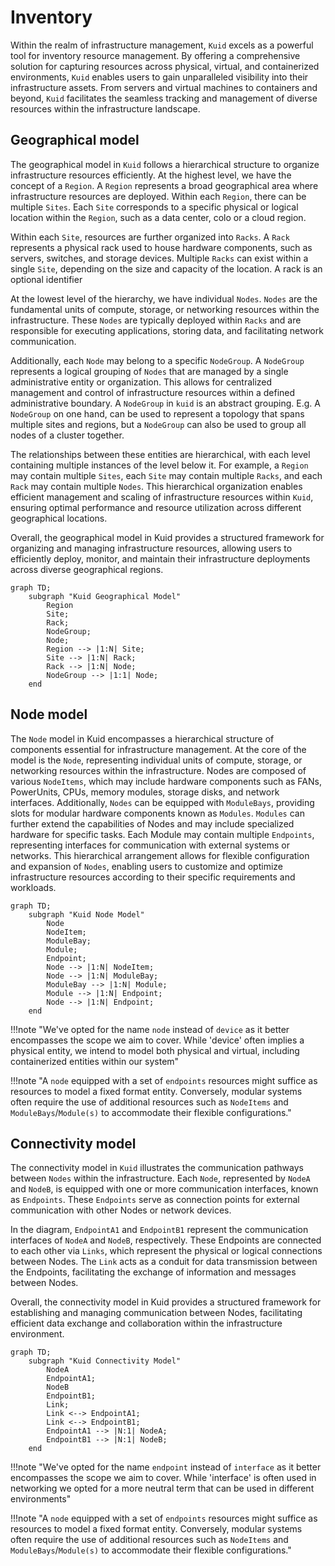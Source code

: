# Inventory 

Within the realm of infrastructure management, `Kuid` excels as a powerful tool for inventory resource management. By offering a comprehensive solution for capturing resources across physical, virtual, and containerized environments, `Kuid` enables users to gain unparalleled visibility into their infrastructure assets. From servers and virtual machines to containers and beyond, `Kuid` facilitates the seamless tracking and management of diverse resources within the infrastructure landscape.

## Geographical model

The geographical model in `Kuid` follows a hierarchical structure to organize infrastructure resources efficiently. At the highest level, we have the concept of a `Region`. A `Region` represents a broad geographical area where infrastructure resources are deployed. Within each `Region`, there can be multiple `Sites`. Each `Site` corresponds to a specific physical or logical location within the `Region`, such as a data center, colo or a cloud region.

Within each `Site`, resources are further organized into `Racks`. A `Rack` represents a physical rack used to house hardware components, such as servers, switches, and storage devices. Multiple `Racks` can exist within a single `Site`, depending on the size and capacity of the location. A rack is an optional identifier

At the lowest level of the hierarchy, we have individual `Nodes`. `Nodes` are the fundamental units of compute, storage, or networking resources within the infrastructure. These `Nodes` are typically deployed within `Racks` and are responsible for executing applications, storing data, and facilitating network communication.

Additionally, each `Node` may belong to a specific `NodeGroup`. A `NodeGroup` represents a logical grouping of `Nodes` that are managed by a single administrative entity or organization. This allows for centralized management and control of infrastructure resources within a defined administrative boundary. A `NodeGroup` in `kuid` is an abstract grouping. E.g. A `NodeGroup` on one hand, can be used to represent a topology that spans multiple sites and regions, but a `NodeGroup` can also be used to group all nodes of a cluster together.

The relationships between these entities are hierarchical, with each level containing multiple instances of the level below it. For example, a `Region` may contain multiple `Sites`, each `Site` may contain multiple `Racks`, and each `Rack` may contain multiple `Nodes`. This hierarchical organization enables efficient management and scaling of infrastructure resources within `Kuid`, ensuring optimal performance and resource utilization across different geographical locations.

Overall, the geographical model in Kuid provides a structured framework for organizing and managing infrastructure resources, allowing users to efficiently deploy, monitor, and maintain their infrastructure deployments across diverse geographical regions.

```mermaid
graph TD;
    subgraph "Kuid Geographical Model"
        Region
        Site;
        Rack;
        NodeGroup;
        Node;
        Region --> |1:N| Site;
        Site --> |1:N| Rack;
        Rack --> |1:N| Node;
        NodeGroup --> |1:1| Node;
    end
```

## Node model

The `Node` model in Kuid encompasses a hierarchical structure of components essential for infrastructure management. At the core of the model is the `Node`, representing individual units of compute, storage, or networking resources within the infrastructure. Nodes are composed of various `NodeItems`, which may include hardware components such as FANs, PowerUnits, CPUs, memory modules, storage disks, and network interfaces. Additionally, `Nodes` can be equipped with `ModuleBays`, providing slots for modular hardware components known as `Modules`. `Modules` can further extend the capabilities of Nodes and may include specialized hardware for specific tasks. Each Module may contain multiple `Endpoints`, representing interfaces for communication with external systems or networks. This hierarchical arrangement allows for flexible configuration and expansion of `Nodes`, enabling users to customize and optimize infrastructure resources according to their specific requirements and workloads.

```mermaid
graph TD;
    subgraph "Kuid Node Model"
        Node
        NodeItem;
        ModuleBay;
        Module;
        Endpoint;
        Node --> |1:N| NodeItem;
        Node --> |1:N| ModuleBay;
        ModuleBay --> |1:N| Module;
        Module --> |1:N| Endpoint;
        Node --> |1:N| Endpoint;
    end
```

!!!note "We've opted for the name `node` instead of `device` as it better encompasses the scope we aim to cover. While 'device' often implies a physical entity, we intend to model both physical and virtual, including containerized entities within our system"

!!!note "A `node` equipped with a set of `endpoints` resources might suffice as resources to model a fixed format entity. Conversely, modular systems often require the use of additional resources such as `NodeItems` and `ModuleBays`/`Module(s)` to accommodate their flexible configurations."

## Connectivity model

The connectivity model in `Kuid` illustrates the communication pathways between `Nodes` within the infrastructure. Each `Node`, represented by `NodeA` and `NodeB`, is equipped with one or more communication interfaces, known as `Endpoints`. These `Endpoints` serve as connection points for external communication with other Nodes or network devices.

In the diagram, `EndpointA1` and `EndpointB1` represent the communication interfaces of `NodeA` and `NodeB`, respectively. These Endpoints are connected to each other via `Links`, which represent the physical or logical connections between Nodes. The `Link` acts as a conduit for data transmission between the Endpoints, facilitating the exchange of information and messages between Nodes.

Overall, the connectivity model in Kuid provides a structured framework for establishing and managing communication between Nodes, facilitating efficient data exchange and collaboration within the infrastructure environment.

```mermaid
graph TD;
    subgraph "Kuid Connectivity Model"
        NodeA
        EndpointA1;
        NodeB
        EndpointB1;
        Link;
        Link <--> EndpointA1;
        Link <--> EndpointB1;
        EndpointA1 --> |N:1| NodeA;
        EndpointB1 --> |N:1| NodeB;
    end
```

!!!note "We've opted for the name `endpoint` instead of `interface` as it better encompasses the scope we aim to cover. While 'interface' is often used in networking we opted for a more neutral term that can be used in different environments"

!!!note "A `node` equipped with a set of `endpoints` resources might suffice as resources to model a fixed format entity. Conversely, modular systems often require the use of additional resources such as `NodeItems` and `ModuleBays`/`Module(s)` to accommodate their flexible configurations."
